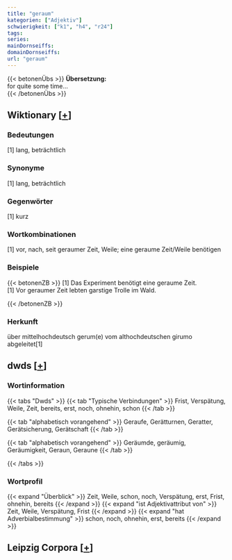 ```yaml
---
title: "geraum"
kategorien: ["Adjektiv"]
schwierigkeit: ["k1", "h4", "r24"]
tags:
series:
mainDornseiffs:
domainDornseiffs:
url: "geraum"
---
```


{{< betonenÜbs >}}
**Übersetzung:**  
for quite some time...  
{{< /betonenÜbs >}}

## Wiktionary [[+](https://de.wiktionary.org/wiki/geraum)]

### Bedeutungen
[1] lang, beträchtlich  

### Synonyme
[1] lang, beträchtlich  

### Gegenwörter
[1] kurz  

### Wortkombinationen
[1] vor, nach, seit geraumer Zeit, Weile; eine geraume Zeit/Weile benötigen  

### Beispiele
{{< betonenZB >}}
[1] Das Experiment benötigt eine geraume Zeit.  
[1] Vor geraumer Zeit lebten garstige Trolle im Wald.  

{{< /betonenZB >}}
### Herkunft
über mittelhochdeutsch gerum(e) vom althochdeutschen girumo abgeleitet[1]  



## dwds [[+](https://www.dwds.de/wb/geraum)]

### Wortinformation
{{< tabs "Dwds" >}}
{{< tab "Typische Verbindungen" >}}
Frist, Verspätung, Weile, Zeit, bereits, erst, noch, ohnehin, schon
{{< /tab >}}

{{< tab "alphabetisch vorangehend" >}}
Geraufe, Gerätturnen, Geratter, Gerätsicherung, Gerätschaft
{{< /tab >}}

{{< tab "alphabetisch vorangehend" >}}
Geräumde, geräumig, Geräumigkeit, Geraun, Geraune
{{< /tab >}}

{{< /tabs >}}

### Wortprofil
{{< expand "Überblick" >}} Zeit, Weile, schon, noch, Verspätung, erst, Frist, ohnehin, bereits {{< /expand >}}
{{< expand "ist Adjektivattribut von" >}} Zeit, Weile, Verspätung, Frist {{< /expand >}}
{{< expand "hat Adverbialbestimmung" >}} schon, noch, ohnehin, erst, bereits {{< /expand >}}

## Leipzig Corpora [[+](https://corpora.uni-leipzig.de/en/res?word=geraum&corpusId=deu_newscrawl-public_2018)]

